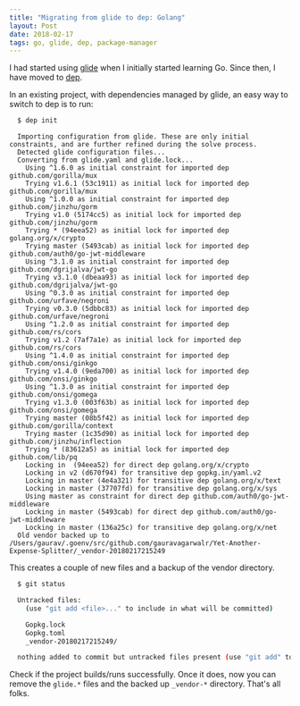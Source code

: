```yaml
---
title: "Migrating from glide to dep: Golang"
layout: Post
date: 2018-02-17
tags: go, glide, dep, package-manager
---
```


I had started using [glide][GlidePackage] when I initially started learning Go. Since then, I have moved to [dep][Dep].

In an existing project, with dependencies managed by glide, an easy way to switch to dep is to run:

```bash
  $ dep init
```

```
  Importing configuration from glide. These are only initial constraints, and are further refined during the solve process.
  Detected glide configuration files...
  Converting from glide.yaml and glide.lock...
    Using ^1.6.0 as initial constraint for imported dep github.com/gorilla/mux
    Trying v1.6.1 (53c1911) as initial lock for imported dep github.com/gorilla/mux
    Using ^1.0.0 as initial constraint for imported dep github.com/jinzhu/gorm
    Trying v1.0 (5174cc5) as initial lock for imported dep github.com/jinzhu/gorm
    Trying * (94eea52) as initial lock for imported dep golang.org/x/crypto
    Trying master (5493cab) as initial lock for imported dep github.com/auth0/go-jwt-middleware
    Using ^3.1.0 as initial constraint for imported dep github.com/dgrijalva/jwt-go
    Trying v3.1.0 (dbeaa93) as initial lock for imported dep github.com/dgrijalva/jwt-go
    Using ^0.3.0 as initial constraint for imported dep github.com/urfave/negroni
    Trying v0.3.0 (5dbbc83) as initial lock for imported dep github.com/urfave/negroni
    Using ^1.2.0 as initial constraint for imported dep github.com/rs/cors
    Trying v1.2 (7af7a1e) as initial lock for imported dep github.com/rs/cors
    Using ^1.4.0 as initial constraint for imported dep github.com/onsi/ginkgo
    Trying v1.4.0 (9eda700) as initial lock for imported dep github.com/onsi/ginkgo
    Using ^1.3.0 as initial constraint for imported dep github.com/onsi/gomega
    Trying v1.3.0 (003f63b) as initial lock for imported dep github.com/onsi/gomega
    Trying master (08b5f42) as initial lock for imported dep github.com/gorilla/context
    Trying master (1c35d90) as initial lock for imported dep github.com/jinzhu/inflection
    Trying * (83612a5) as initial lock for imported dep github.com/lib/pq
    Locking in  (94eea52) for direct dep golang.org/x/crypto
    Locking in v2 (d670f94) for transitive dep gopkg.in/yaml.v2
    Locking in master (4e4a321) for transitive dep golang.org/x/text
    Locking in master (37707fd) for transitive dep golang.org/x/sys
    Using master as constraint for direct dep github.com/auth0/go-jwt-middleware
    Locking in master (5493cab) for direct dep github.com/auth0/go-jwt-middleware
    Locking in master (136a25c) for transitive dep golang.org/x/net
  Old vendor backed up to /Users/gaurav/.goenv/src/github.com/gauravagarwalr/Yet-Another-Expense-Splitter/_vendor-20180217215249
```

This creates a couple of new files and a backup of the vendor directory.

```bash
  $ git status

  Untracked files:
    (use "git add <file>..." to include in what will be committed)

    Gopkg.lock
    Gopkg.toml
    _vendor-20180217215249/

  nothing added to commit but untracked files present (use "git add" to track)
```

Check if the project builds/runs successfully. Once it does, now you can remove the `glide.*` files and the backed up `_vendor-*` directory. That's all folks.


[GlidePackage]: https://glide.sh/
[Dep]: https://github.com/golang/dep
